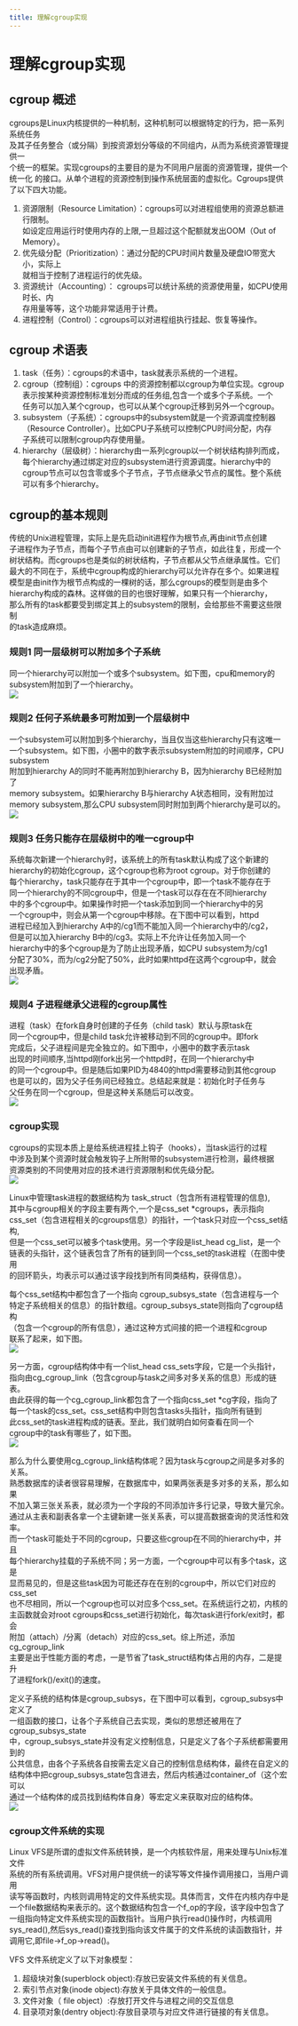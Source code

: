 ```yaml
---
title: 理解cgroup实现 
---
```

# 理解cgroup实现

## cgroup 概述
cgroups是Linux内核提供的一种机制，这种机制可以根据特定的行为，把一系列系统任务   
及其子任务整合（或分隔）到按资源划分等级的不同组内，从而为系统资源管理提供一   
个统一的框架。实现cgroups的主要目的是为不同用户层面的资源管理，提供一个统一化
的接口。从单个进程的资源控制到操作系统层面的虚拟化。Cgroups提供了以下四大功能。
1. 资源限制（Resource Limitation）：cgroups可以对进程组使用的资源总额进行限制。   
	如设定应用运行时使用内存的上限,一旦超过这个配额就发出OOM（Out of Memory）。
2. 优先级分配（Prioritization）：通过分配的CPU时间片数量及硬盘IO带宽大小，实际上   
	就相当于控制了进程运行的优先级。
3. 资源统计（Accounting）： cgroups可以统计系统的资源使用量，如CPU使用时长、内   
	存用量等等，这个功能非常适用于计费。
4. 进程控制（Control）：cgroups可以对进程组执行挂起、恢复等操作。

## cgroup 术语表
1. task（任务）：cgroups的术语中，task就表示系统的一个进程。
2. cgroup（控制组）：cgroups 中的资源控制都以cgroup为单位实现。cgroup   
	表示按某种资源控制标准划分而成的任务组,包含一个或多个子系统。一个    
	任务可以加入某个cgroup，也可以从某个cgroup迁移到另外一个cgroup。
3. subsystem（子系统）：cgroups中的subsystem就是一个资源调度控制器   
	（Resource Controller）。比如CPU子系统可以控制CPU时间分配，内存   
	子系统可以限制cgroup内存使用量。
4. hierarchy（层级树）：hierarchy由一系列cgroup以一个树状结构排列而成，   
	每个hierarchy通过绑定对应的subsystem进行资源调度。hierarchy中的   
	cgroup节点可以包含零或多个子节点，子节点继承父节点的属性。整个系统   
	可以有多个hierarchy。

## cgroup的基本规则
传统的Unix进程管理，实际上是先启动init进程作为根节点,再由init节点创建    
子进程作为子节点，而每个子节点由可以创建新的子节点，如此往复，形成一个   
树状结构。而cgroups也是类似的树状结构，子节点都从父节点继承属性。它们   
最大的不同在于，系统中cgroup构成的hierarchy可以允许存在多个。如果进程   
模型是由init作为根节点构成的一棵树的话，那么cgroups的模型则是由多个   
hierarchy构成的森林。这样做的目的也很好理解，如果只有一个hierarchy，    
那么所有的task都要受到绑定其上的subsystem的限制，会给那些不需要这些限制   
的task造成麻烦。   

### 规则1 同一层级树可以附加多个子系统      
同一个hierarchy可以附加一个或多个subsystem。如下图，cpu和memory的   
subsystem附加到了一个hierarchy。      
![](https://raw.githubusercontent.com/lxlenovostar/lix_blog/gh-pages/images/2016-11-02-understand-cgroup-1.png)   

### 规则2 任何子系统最多可附加到一个层级树中   
一个subsystem可以附加到多个hierarchy，当且仅当这些hierarchy只有这唯一   
一个subsystem。如下图，小圈中的数字表示subsystem附加的时间顺序，CPU subsystem   
附加到hierarchy A的同时不能再附加到hierarchy B，因为hierarchy B已经附加了   
memory subsystem。如果hierarchy B与hierarchy A状态相同，没有附加过   
memory subsystem,那么CPU subsystem同时附加到两个hierarchy是可以的。   
![](https://raw.githubusercontent.com/lxlenovostar/lix_blog/gh-pages/images/2016-11-02-understand-cgroup-2.png)   

### 规则3 任务只能存在层级树中的唯一cgroup中      
系统每次新建一个hierarchy时，该系统上的所有task默认构成了这个新建的   
hierarchy的初始化cgroup，这个cgroup也称为root cgroup。对于你创建的   
每个hierarchy，task只能存在于其中一个cgroup中，即一个task不能存在于   
同一个hierarchy的不同cgroup中，但是一个task可以存在在不同hierarchy   
中的多个cgroup中。如果操作时把一个task添加到同一个hierarchy中的另   
一个cgroup中，则会从第一个cgroup中移除。在下图中可以看到，httpd   
进程已经加入到hierarchy A中的/cg1而不能加入同一个hierarchy中的/cg2，   
但是可以加入hierarchy B中的/cg3。实际上不允许让任务加入同一个   
hierarchy中的多个cgroup是为了防止出现矛盾，如CPU subsystem为/cg1   
分配了30%，而为/cg2分配了50%，此时如果httpd在这两个cgroup中，就会   
出现矛盾。   
![](https://raw.githubusercontent.com/lxlenovostar/lix_blog/gh-pages/images/2016-11-02-understand-cgroup-3.png)   

### 规则4 子进程继承父进程的cgroup属性    
进程（task）在fork自身时创建的子任务（child task）默认与原task在   
同一个cgroup中，但是child task允许被移动到不同的cgroup中。即fork   
完成后，父子进程间是完全独立的。如下图中，小圈中的数字表示task    
出现的时间顺序,当httpd刚fork出另一个httpd时，在同一个hierarchy中   
的同一个cgroup中。但是随后如果PID为4840的httpd需要移动到其他cgroup   
也是可以的，因为父子任务间已经独立。总结起来就是：初始化时子任务与   
父任务在同一个cgroup，但是这种关系随后可以改变。   
![](https://raw.githubusercontent.com/lxlenovostar/lix_blog/gh-pages/images/2016-11-02-understand-cgroup-4.png)   

### cgroup实现
cgroups的实现本质上是给系统进程挂上钩子（hooks），当task运行的过程   
中涉及到某个资源时就会触发钩子上所附带的subsystem进行检测，最终根据   
资源类别的不同使用对应的技术进行资源限制和优先级分配。   
![](https://raw.githubusercontent.com/lxlenovostar/lix_blog/gh-pages/images/2016-11-02-understand-cgroup-5.jpg)   

Linux中管理task进程的数据结构为 task_struct（包含所有进程管理的信息),   
其中与cgroup相关的字段主要有两个,一个是css_set *cgroups，表示指向   
css_set（包含进程相关的cgroups信息）的指针，一个task只对应一个css_set结构,   
但是一个css_set可以被多个task使用。另一个字段是list_head cg_list，是一个   
链表的头指针，这个链表包含了所有的链到同一个css_set的task进程（在图中使用   
的回环箭头，均表示可以通过该字段找到所有同类结构，获得信息）。

每个css_set结构中都包含了一个指向 cgroup_subsys_state（包含进程与一个   
特定子系统相关的信息）的指针数组。cgroup_subsys_state则指向了cgroup结构   
（包含一个cgroup的所有信息），通过这种方式间接的把一个进程和cgroup   
联系了起来，如下图。      
![](https://raw.githubusercontent.com/lxlenovostar/lix_blog/gh-pages/images/2016-11-02-understand-cgroup-6.jpg)   

另一方面，cgroup结构体中有一个list_head css_sets字段，它是一个头指针，   
指向由cg_cgroup_link（包含cgroup与task之间多对多关系的信息）形成的链表。   
由此获得的每一个cg_cgroup_link都包含了一个指向css_set *cg字段，指向了   
每一个task的css_set。css_set结构中则包含tasks头指针，指向所有链到   
此css_set的task进程构成的链表。至此，我们就明白如何查看在同一个   
cgroup中的task有哪些了，如下图。    
![](https://raw.githubusercontent.com/lxlenovostar/lix_blog/gh-pages/images/2016-11-02-understand-cgroup-7.jpg)   

那么为什么要使用cg_cgroup_link结构体呢？因为task与cgroup之间是多对多的关系。   
熟悉数据库的读者很容易理解，在数据库中，如果两张表是多对多的关系，那么如果   
不加入第三张关系表，就必须为一个字段的不同添加许多行记录，导致大量冗余。   
通过从主表和副表各拿一个主键新建一张关系表，可以提高数据查询的灵活性和效率。   
而一个task可能处于不同的cgroup，只要这些cgroup在不同的hierarchy中，并且   
每个hierarchy挂载的子系统不同；另一方面，一个cgroup中可以有多个task，这是   
显而易见的，但是这些task因为可能还存在在别的cgroup中，所以它们对应的css_set   
也不尽相同，所以一个cgroup也可以对应多个css_set。在系统运行之初，内核的    
主函数就会对root cgroups和css_set进行初始化，每次task进行fork/exit时，都会   
附加（attach）/分离（detach）对应的css_set。综上所述，添加cg_cgroup_link   
主要是出于性能方面的考虑，一是节省了task_struct结构体占用的内存，二是提升   
了进程fork()/exit()的速度。

定义子系统的结构体是cgroup_subsys，在下图中可以看到，cgroup_subsys中定义了   
一组函数的接口，让各个子系统自己去实现，类似的思想还被用在了cgroup_subsys_state   
中，cgroup_subsys_state并没有定义控制信息，只是定义了各个子系统都需要用到的      
公共信息，由各个子系统各自按需去定义自己的控制信息结构体，最终在自定义的    
结构体中把cgroup_subsys_state包含进去，然后内核通过container_of（这个宏可以   
通过一个结构体的成员找到结构体自身）等宏定义来获取对应的结构体。    
![](https://raw.githubusercontent.com/lxlenovostar/lix_blog/gh-pages/images/2016-11-02-understand-cgroup-9.jpg)   

### cgroup文件系统的实现
Linux VFS是所谓的虚拟文件系统转换，是一个内核软件层，用来处理与Unix标准文件   
系统的所有系统调用。VFS对用户提供统一的读写等文件操作调用接口，当用户调用   
读写等函数时，内核则调用特定的文件系统实现。具体而言，文件在内核内存中是      
一个file数据结构来表示的。这个数据结构包含一个f_op的字段，该字段中包含了   
一组指向特定文件系统实现的函数指针。当用户执行read()操作时，内核调用   
sys_read(),然后sys_read()查找到指向该文件属于的文件系统的读函数指针，并   
调用它,即file->f_op->read()。      

VFS 文件系统定义了以下对象模型：   
1. 超级块对象(superblock object):存放已安装文件系统的有关信息。
2. 索引节点对象(inode object):存放关于具体文件的一般信息。
3. 文件对象（ file object）:存放打开文件与进程之间的交互信息
4. 目录项对象(dentry object):存放目录项与对应文件进行链接的有关信息。
